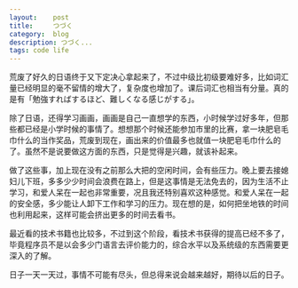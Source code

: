 ```yaml
---
layout:    post
title:     つづく
category:  blog
description: つづく...
tags: code life
---
```

荒废了好久的日语终于又下定决心拿起来了，不过中级比初级要难好多，比如词汇量已经明显的毫不留情的增大了，复杂度也增加了。课后词汇也相当有分量。真的是有「勉強すればするほど、難しくなる感じがする」。

除了日语，还得学习画画，画画是自己一直想学的东西，小时候学过好多年，但那些都已经是小学时候的事情了。想想那个时候还能参加市里的比赛，拿一块肥皂毛巾什么的当作奖品，荒废到现在，画出来的价值最多也就值一块肥皂毛巾什么的了。虽然不是说要做这方面的东西，只是觉得是兴趣，就该补起来。

做了这些事，加上现在没有之前那么大把的空闲时间，会有些压力。晚上要去接媳妇儿下班，多多少少时间会浪费在路上，但是这事情是无法免去的，因为生活不止学习，和爱人呆在一起也非常重要，况且我还特别喜欢这种感觉。和爱人呆在一起的安全感，多少能让人卸下工作和学习的压力。现在想的是，如何把坐地铁的时间也利用起来，这样可能会挤出更多的时间去看书。

最近看的技术书籍也比较多，不过到这个阶段，看技术书获得的提高已经不多了，毕竟程序员不是以会多少门语言去评价能力的，综合水平以及系统级的东西需要更深入的了解。

日子一天一天过，事情不可能有尽头，但总得来说会越来越好，期待以后的日子。